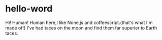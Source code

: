 # hello-word
Hi! Human!
Human here,I like None,js and coffeescript.(that's what I'm made of!)
I've had taces on the moon and find them far superier to Earth taces.
